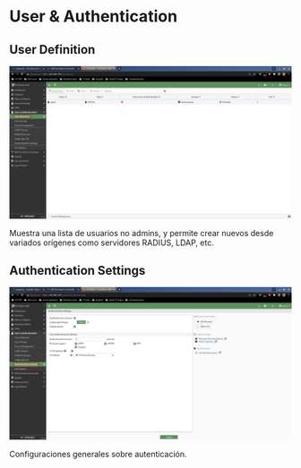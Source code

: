 # User & Authentication

## User Definition

![120](../images/interfaz-web/120.png)

Muestra una lista de usuarios no admins, y permite crear nuevos desde variados orígenes como servidores RADIUS, LDAP, etc.

## Authentication Settings

![121](../images/interfaz-web/121.png)

Configuraciones generales sobre autenticación.
